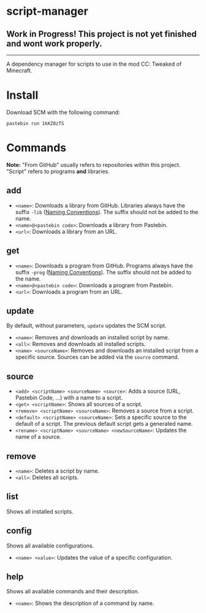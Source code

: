 # script-manager

**Work in Progress!** This project is not yet finished and wont work properly.
---

---

A dependency manager for scripts to use in the mod CC: Tweaked of Minecraft.

# Install
Download SCM with the following command:

    pastebin run 1kKZ8zTS

# Commands
**Note:** "From GitHub" usually refers to repositories within this project. "Script" refers to programs **and** libraries.
## add
- `<name>`: Downloads a library from GitHub. Libraries always have the suffix `-lib` ([Naming Conventions](https://github.com/mc-cc-scripts/.github/blob/master/profile/README.md#naming-conventions)). The suffix should not be added to the name.
- `<name>@<pastebin code>`: Downloads a library from Pastebin.
- `<url>`: Downloads a library from an URL.
## get
- `<name>`: Downloads a program from GitHub. Programs always have the suffix `-prog` ([Naming Conventions](https://github.com/mc-cc-scripts/.github/blob/master/profile/README.md#naming-conventions)). The suffix should not be added to the name.
- `<name>@<pastebin code>`: Downloads a program from Pastebin.
- `<url>`: Downloads a program from an URL.
## update
By default, without parameters, `update` updates the SCM script.
- `<name>`: Removes and downloads an installed script by name.
- `<all>`: Removes and downloads all installed scripts.
- `<name> <sourceName>`: Removes and downloads an installed script from a specific source. Sources can be added via the `source` command.
## source
- `<add> <scriptName> <sourceName> <source>`: Adds a source (URL, Pastebin Code, ...) with a name to a script.
- `<get> <scriptName>`: Shows all sources of a script.
- `<remove> <scriptName> <sourceName>`: Removes a source from a script.
- `<default> <scriptName> <sourceName>`: Sets a specific source to the default of a script. The previous default script gets a generated name.
- `<rename> <scriptName> <sourceName> <newSourceName>`: Updates the name of a source.
## remove
- `<name>`: Deletes a script by name.
- `<all>`: Deletes all scripts.
## list
Shows all installed scripts.
## config
Shows all available configurations.
- `<name> <value>`: Updates the value of a specific configuration.
## help
Shows all available commands and their description.
- `<name>`: Shows the description of a command by name.
